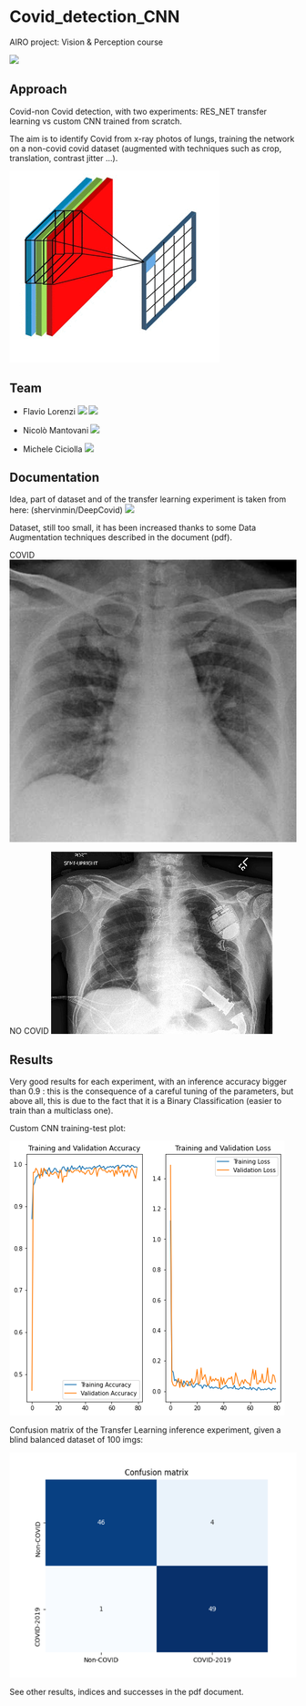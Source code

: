 # Covid_detection_CNN

AIRO project: Vision & Perception course

<a href="https://www.dis.uniroma1.it/"><img src="http://www.dis.uniroma1.it/sites/default/files/marchio%20logo%20eng%20jpg.jpg" width="500"></a>

## Approach 
Covid-non Covid detection, with two experiments: RES_NET transfer learning vs custom CNN trained from scratch.

The aim is to identify Covid from x-ray photos of lungs, training the network on a non-covid covid dataset (augmented with techniques such as crop, translation, contrast jitter ...).

![](cnn.gif)

## Team
* Flavio Lorenzi <a href="https://github.com/FlavioLorenzi"><img src="https://upload.wikimedia.org/wikipedia/commons/thumb/9/91/Octicons-mark-github.svg/1024px-Octicons-mark-github.svg.png" width="30"></a>
<a href="https://www.linkedin.com/in/flavio-lorenzi-875982171/"><img src="https://www.tecnomagazine.it/tech/wp-content/uploads/2013/05/linkedin-aggiungere-immagini.png" width="30"></a>

* Nicolò Mantovani <a href="https://github.com/Nicodman"><img src="https://upload.wikimedia.org/wikipedia/commons/thumb/9/91/Octicons-mark-github.svg/1024px-Octicons-mark-github.svg.png" width="30"></a>

* Michele Ciciolla <a href="https://github.com/micheleciciolla"><img src="https://upload.wikimedia.org/wikipedia/commons/thumb/9/91/Octicons-mark-github.svg/1024px-Octicons-mark-github.svg.png" width="30"></a>



## Documentation
Idea, part of dataset and of the transfer learning experiment is taken from here: (shervinmin/DeepCovid) <a href="https://github.com/shervinmin/DeepCovid"><img src="https://upload.wikimedia.org/wikipedia/commons/thumb/9/91/Octicons-mark-github.svg/1024px-Octicons-mark-github.svg.png" width="30"></a>

Dataset, still too small, it has been increased thanks to some Data Augmentation techniques described in the document (pdf).


COVID
![SC2 Image](covid.jpg)

NO COVID
![SC2 Image](non-covid.jpg)

## Results 
Very good results for each experiment, with an inference accuracy bigger than 0.9 : this is the consequence of a careful tuning of the parameters, but above all, this is due to the fact that it is a Binary Classification (easier to train than a multiclass one).

Custom CNN training-test plot:


![SC2 Image](result1.png)

Confusion matrix of the Transfer Learning inference experiment, given a blind balanced dataset of 100 imgs:


![SC2 Image](result2.png)


See other results, indices and successes in the pdf document.
